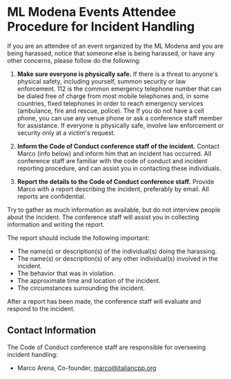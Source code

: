 ML Modena Events Attendee Procedure for Incident Handling 
===============================================

If you are an attendee of an event organized by the ML Modena and you are being harassed, notice that
someone else is being harassed, or have any other concerns, please follow do
the following:

1. **Make sure everyone is physically safe.** If there is a threat to anyone's
physical safety, including yourself, summon security or law enforcement. 
112 is the common emergency telephone number that can be dialed free of charge 
from most mobile telephones and, in some countries, fixed telephones in order to 
reach emergency services (ambulance, fire and rescue, police). The  If you do not have a cell
phone, you can use any venue phone or ask a conference staff member for
assistance. If everyone is physically safe, involve law enforcement or security
only at a victim's request. 

2. **Inform the Code of Conduct conference staff of the incident.** Contact
Marco (info below) and inform him that an incident has
occurred. All conference staff are familiar with the code of conduct and
incident reporting procedure, and can assist you in contacting these
individuals. 

3. **Report the details to the Code of Conduct conference staff.** Provide
Marco with a report describing the incident, preferably by
email. All reports are confidential.

Try to gather as much information as available, but do not interview people
about the incident. The conference staff will assist you in collecting
information and writing the report.

The report should include the following important:

- The name(s) or description(s) of the individual(s) doing the harassing.
- The name(s) or description(s) of any other individual(s) involved in the
    incident.
- The behavior that was in violation.
- The approximate time and location of the incident.
- The circumstances surrounding the incident.

After a report has been made, the conference staff will evaluate and respond to
the incident.  

Contact Information
-------------------

The Code of Conduct conference staff are responsible for overseeing incident
handling:

* Marco Arena,              Co-founder, [marco@italiancpp.org](mailto:marco@italiancpp.org)
